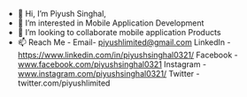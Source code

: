 - 👋 Hi, I’m Piyush Singhal,
- 👀 I’m interested in Mobile Application Development
- 💞️ I’m looking to collaborate mobile application Products
- 📫 Reach Me -
      Email- piyushlimited@gmail.com
      LinkedIn - https://www.linkedin.com/in/piyushsinghal0321/
      Facebook - www.facebook.com/piyushsinghal0321
      Instagram - www.instagram.com/piyushsinghal0321/
      Twitter -  twitter.com/piyushlimited

<!---
piyushlimited/piyushlimited is a ✨ special ✨ repository because its `README.md` (this file) appears on your GitHub profile.
You can click the Preview link to take a look at your changes.
--->
